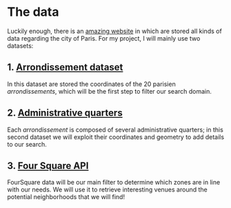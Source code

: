 # The data

Luckily enough, there is an [amazing website](https://opendata.paris.fr/ "Paris | Data") in which are stored all kinds of data regarding the city of Paris. For my project, I will mainly use two datasets:

## 1. [Arrondissement dataset](https://opendata.paris.fr/explore/dataset/arrondissements/table/)
In this dataset are stored the coordinates of the 20 parisien *arrondissements*, which will be the first step to filter our search domain.

## 2. [Administrative quarters](https://opendata.paris.fr/explore/dataset/quartier_paris/table/)
Each *arrondissement* is composed of several administrative quarters; in this second dataset we will exploit their coordinates and geometry to add details to our search.

## 3. [Four Square API](https://developer.foursquare.com/)
FourSquare data will be our main filter to determine which zones are in line with our needs. We will use it to retrieve interesting venues around the potential neighborhoods that we will find! 
